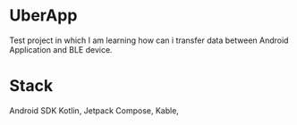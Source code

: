 # UberApp
Test project in which I am learning how can i transfer data between Android Application and BLE device.
# Stack
Android SDK
Kotlin,
Jetpack Compose,
Kable,
